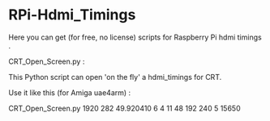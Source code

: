 # RPi-Hdmi_Timings

Here you can get (for free, no license) scripts for Raspberry Pi hdmi timings .


CRT_Open_Screen.py :

This Python script can open 'on the fly' a hdmi_timings for CRT.

Use it like this (for Amiga uae4arm) :

CRT_Open_Screen.py 1920 282 49.920410 6 4 11 48 192 240 5 15650

